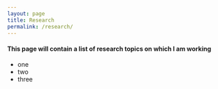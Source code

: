 ```yaml
---
layout: page
title: Research
permalink: /research/
---
```


#### This page will contain a list of research topics on which I am working

- one
- two
- three
